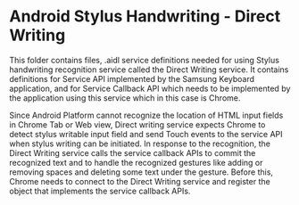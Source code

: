 # Android Stylus Handwriting - Direct Writing

This folder contains files, .aidl service definitions needed for using Stylus handwriting
recognition service called the Direct Writing service. It contains definitions for Service API
implemented by the Samsung Keyboard application, and for Service Callback API which needs to be
implemented by the application using this service which in this case is Chrome.

Since Android Platform cannot recognize the location of HTML input fields in Chrome Tab or Web view,
Direct writing service expects Chrome to detect stylus writable input field and send Touch events to
the service API when stylus writing can be initiated. In response to the recognition, the Direct
Writing service calls the service callback APIs to commit the recognized text and to handle the
recognized gestures like adding or removing spaces and deleting some text under the gesture.
Before this, Chrome needs to connect to the Direct Writing service and register the object that
implements the service callback APIs.
